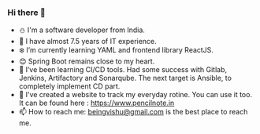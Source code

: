 ### Hi there 👋

- :snowman: I'm a software developer from India. 
- :office:  I have almost 7.5 years of IT experience.
- :snowflake: I’m currently learning YAML and frontend library ReactJS.
- :blush: Spring Boot remains close to my heart.
- 🤔 I’ve been learning CI/CD tools. Had some success with Gitlab, Jenkins, Artifactory and Sonarqube. The next target is Ansible, to completely implement CD part.
- 🌱 I've created a website to track my everyday rotine. You can use it too. It can be found here : https://www.pencilnote.in
- 📫 How to reach me: beingvishu@gmail.com is the best place to reach me.
<!-- 
- ⚡ Fun fact: I'm always moved by Mathematics fun facts. Example: x% of y is always y% of x.
-->
